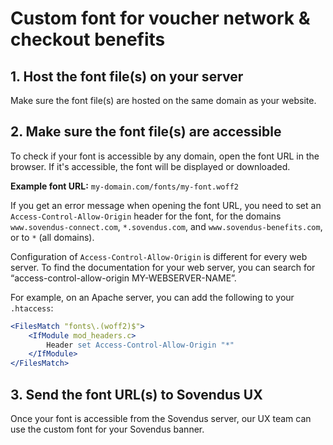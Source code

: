 # Custom font for voucher network & checkout benefits

## 1. Host the font file(s) on your server

Make sure the font file(s) are hosted on the same domain as your website.

## 2. Make sure the font file(s) are accessible

To check if your font is accessible by any domain, open the font URL in the browser. If it's accessible, the font will be displayed or downloaded.

**Example font URL:** `my-domain.com/fonts/my-font.woff2`

If you get an error message when opening the font URL, you need to set an `Access-Control-Allow-Origin` header for the font, for the domains `www.sovendus-connect.com`, `*.sovendus.com`, and `www.sovendus-benefits.com`, or to `*` (all domains).

Configuration of `Access-Control-Allow-Origin` is different for every web server. To find the documentation for your web server, you can search for “access-control-allow-origin MY-WEBSERVER-NAME”.

For example, on an Apache server, you can add the following to your `.htaccess`:

```apache
<FilesMatch "fonts\.(woff2)$">
    <IfModule mod_headers.c>
        Header set Access-Control-Allow-Origin "*"
    </IfModule>
</FilesMatch>
```

## 3. Send the font URL(s) to Sovendus UX

Once your font is accessible from the Sovendus server, our UX team can use the custom font for your Sovendus banner.
